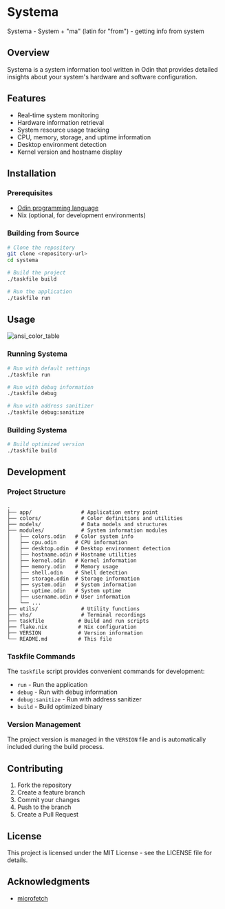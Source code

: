 # Systema

Systema - System + "ma" (latin for "from") - getting info from system

## Overview

Systema is a system information tool written in Odin that provides detailed insights about your system's hardware and software configuration.

## Features

- Real-time system monitoring
- Hardware information retrieval
- System resource usage tracking
- CPU, memory, storage, and uptime information
- Desktop environment detection
- Kernel version and hostname display

## Installation

### Prerequisites

- [Odin programming language](https://odin-lang.org/)
- Nix (optional, for development environments)

### Building from Source

```bash
# Clone the repository
git clone <repository-url>
cd systema

# Build the project
./taskfile build

# Run the application
./taskfile run
```

## Usage

![ansi_color_table](https://upload.wikimedia.org/wikipedia/commons/3/34/ANSI_sample_program_output.png)

### Running Systema

```bash
# Run with default settings
./taskfile run

# Run with debug information
./taskfile debug

# Run with address sanitizer
./taskfile debug:sanitize
```

### Building Systema

```bash
# Build optimized version
./taskfile build
```

## Development

### Project Structure

```
.
├── app/                # Application entry point
├── colors/             # Color definitions and utilities
├── models/             # Data models and structures
├── modules/            # System information modules
│   ├── colors.odin   # Color system info
│   ├── cpu.odin      # CPU information
│   ├── desktop.odin  # Desktop environment detection
│   ├── hostname.odin # Hostname utilities
│   ├── kernel.odin   # Kernel information
│   ├── memory.odin   # Memory usage
│   ├── shell.odin    # Shell detection
│   ├── storage.odin  # Storage information
│   ├── system.odin   # System information
│   ├── uptime.odin   # System uptime
│   ├── username.odin # User information
│   └── ...
├── utils/              # Utility functions
├── vhs/                # Terminal recordings
├── taskfile           # Build and run scripts
├── flake.nix          # Nix configuration
├── VERSION            # Version information
└── README.md          # This file
```

### Taskfile Commands

The `taskfile` script provides convenient commands for development:

- `run` - Run the application
- `debug` - Run with debug information
- `debug:sanitize` - Run with address sanitizer
- `build` - Build optimized binary

### Version Management

The project version is managed in the `VERSION` file and is automatically included during the build process.

## Contributing

1. Fork the repository
2. Create a feature branch
3. Commit your changes
4. Push to the branch
5. Create a Pull Request

## License

This project is licensed under the MIT License - see the LICENSE file for details.

## Acknowledgments

- [microfetch](https://github.com/NotAShelf/microfetch)
